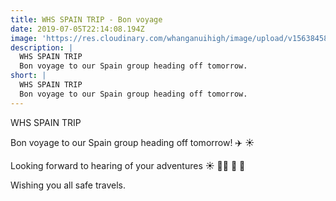 ```yaml
---
title: WHS SPAIN TRIP - Bon voyage
date: 2019-07-05T22:14:08.194Z
image: 'https://res.cloudinary.com/whanganuihigh/image/upload/v1563845877/News/1.jpg'
description: |
  WHS SPAIN TRIP
  Bon voyage to our Spain group heading off tomorrow. 
short: |
  WHS SPAIN TRIP
  Bon voyage to our Spain group heading off tomorrow.
---
```

WHS SPAIN TRIP

Bon voyage to our Spain group heading off tomorrow! ✈️ ☀️

Looking forward to hearing of your adventures ☀️ 💃🏻 🥘 🎉

Wishing you all safe travels.
